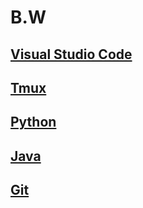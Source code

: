 # B.W

## [Visual Studio Code](/vscode)

## [Tmux](/tmux)

## [Python](/python)

## [Java](/java)

## [Git](/git)
